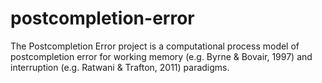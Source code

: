 # postcompletion-error
The Postcompletion Error project is a computational process model of postcompletion error for working memory (e.g. Byrne &amp; Bovair, 1997) and interruption (e.g. Ratwani &amp; Trafton, 2011) paradigms.
